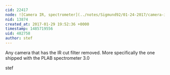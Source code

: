 ```yaml
---
cid: 22417
node: ![Camera IR, spectrometer](../notes/Sigmund92/01-24-2017/camera-ir-spectrometer)
nid: 13874
created_at: 2017-01-29 19:52:36 +0000
timestamp: 1485719556
uid: 482758
author: stef
---
```


Any camera that has the IR cut filter removed. More specifically the one shipped with the PLAB spectrometer 3.0

stef